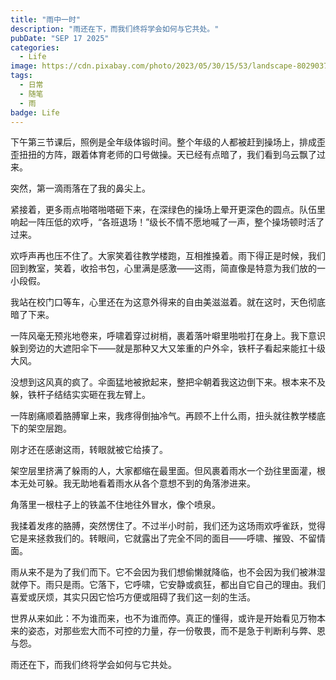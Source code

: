 ```yaml
---
title: "雨中一时"
description: "雨还在下，而我们终将学会如何与它共处。"
pubDate: "SEP 17 2025"
categories:
  - Life
image: https://cdn.pixabay.com/photo/2023/05/30/15/53/landscape-8029037_960_720.jpg
tags:
  - 日常
  - 随笔
  - 雨
badge: Life
---
```


下午第三节课后，照例是全年级体锻时间。整个年级的人都被赶到操场上，排成歪歪扭扭的方阵，跟着体育老师的口号做操。天已经有点暗了，我们看到乌云飘了过来。

突然，第一滴雨落在了我的鼻尖上。

紧接着，更多雨点啪嗒啪嗒砸下来，在深绿色的操场上晕开更深色的圆点。队伍里响起一阵压低的欢呼，“各班退场！”级长不情不愿地喊了一声，整个操场顿时活了过来。

欢呼声再也压不住了。大家笑着往教学楼跑，互相推搡着。雨下得正是时候，我们回到教室，笑着，收拾书包，心里满是感激——这雨，简直像是特意为我们放的一小段假。

我站在校门口等车，心里还在为这意外得来的自由美滋滋着。就在这时，天色彻底暗了下来。

一阵风毫无预兆地卷来，呼啸着穿过树梢，裹着落叶噼里啪啦打在身上。我下意识躲到旁边的大遮阳伞下——就是那种又大又笨重的户外伞，铁杆子看起来能扛十级大风。

没想到这风真的疯了。伞面猛地被掀起来，整把伞朝着我这边倒下来。根本来不及躲，铁杆子结结实实砸在我左臂上。

一阵剧痛顺着胳膊窜上来，我疼得倒抽冷气。再顾不上什么雨，扭头就往教学楼底下的架空层跑。

刚才还在感谢这雨，转眼就被它给揍了。

架空层里挤满了躲雨的人，大家都缩在最里面。但风裹着雨水一个劲往里面灌，根本无处可躲。我无助地看着雨水从各个意想不到的角落渗进来。

角落里一根柱子上的铁盖不住地往外冒水，像个喷泉。

我揉着发疼的胳膊，突然愣住了。不过半小时前，我们还为这场雨欢呼雀跃，觉得它是来拯救我们的。转眼间，它就露出了完全不同的面目——呼啸、摧毁、不留情面。

雨从来不是为了我们而下。它不会因为我们想偷懒就降临，也不会因为我们被淋湿就停下。雨只是雨。它落下，它呼啸，它安静或疯狂，都出自它自己的理由。我们喜爱或厌烦，其实只因它恰巧方便或阻碍了我们这一刻的生活。

世界从来如此：不为谁而来，也不为谁而停。真正的懂得，或许是开始看见万物本来的姿态，对那些宏大而不可控的力量，存一份敬畏，而不是急于判断利与弊、恩与怨。

雨还在下，而我们终将学会如何与它共处。